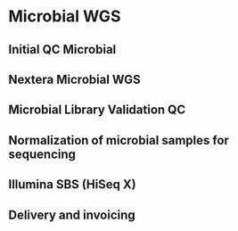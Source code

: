 # Microbial WGS

## Initial QC Microbial
## Nextera Microbial WGS
## Microbial Library Validation QC
## Normalization of microbial samples for sequencing
## Illumina SBS (HiSeq X)
## Delivery and invoicing
